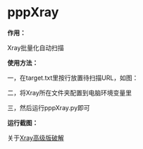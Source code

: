 # pppXray
**作用：**

Xray批量化自动扫描

**使用方法：**

一，在target.txt里按行放置待扫描URL，如图：



二，将Xray所在文件夹配置到电脑环境变量里

三，然后运行pppXray.py即可

**运行截图：**



关于[Xray高级版破解](https://www.cnblogs.com/Cl0ud/p/13884206.html)


